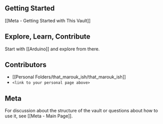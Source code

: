 ## Getting Started
[[Meta - Getting Started with This Vault]]

## Explore, Learn, Contribute
Start with [[Arduino]] and explore from there. 

## Contributors
- [[Personal Folders/that_marouk_ish/that_marouk_ish]]
- `<link to your personal page above>`

## Meta
For discussion about the structure of the vault or questions about how to use it, see  [[Meta - Main Page]].